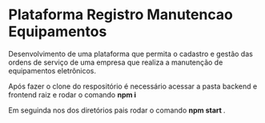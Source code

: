 # Plataforma Registro Manutencao Equipamentos

Desenvolvimento de uma plataforma que permita o cadastro e gestão das ordens de serviço de uma empresa que realiza a manutenção de equipamentos eletrônicos.

Após fazer o clone do respositório é necessário acessar a pasta backend e frontend raiz e rodar o comando <strong> npm i </strong>

Em seguinda nos dos diretórios pais rodar o comando <strong> npm start </strong>.
